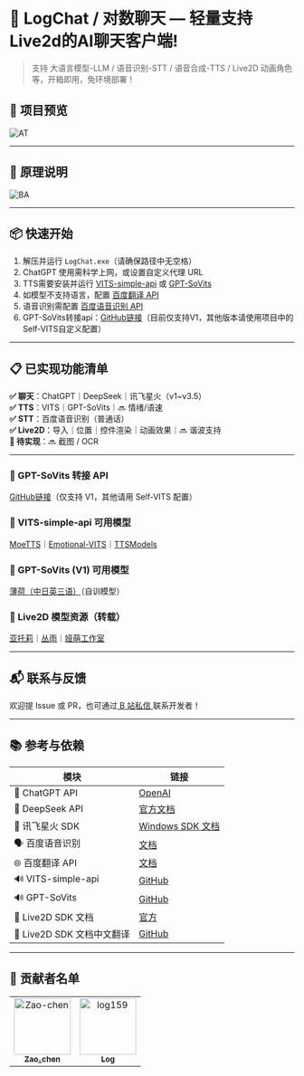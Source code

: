# 💬 LogChat / 对数聊天 — 轻量支持Live2d的AI聊天客户端!

> 支持 大语言模型-LLM / 语音识别-STT / 语音合成-TTS / Live2D 动画角色等，开箱即用，免环境部署！

## 🌈 项目预览
![AT](https://github.com/user-attachments/assets/3ccc4a8b-9a46-43ae-8afe-544b1eeb1e3e)

---
## 🧩 原理说明
![BA](https://github.com/user-attachments/assets/fa172513-bcf6-47a3-a14c-1debdad404e5)

---
## 📦 快速开始
1. 解压并运行 `LogChat.exe`（请确保路径中无空格）  
2. ChatGPT 使用需科学上网，或设置自定义代理 URL  
3. TTS需要安装并运行 [VITS-simple-api](https://github.com/Artrajz/vits-simple-api/tree/main) 或 [GPT-SoVits](https://github.com/RVC-Boss/GPT-SoVITS)  
4. 如模型不支持语言，配置 [百度翻译 API](https://fanyi-api.baidu.com/)  
5. 语音识别需配置 [百度语音识别 API](https://ai.baidu.com/ai-doc/SPEECH/Jlbxdezuf)  
6. GPT-SoVits转接api：[GitHub链接](https://github.com/jianchang512/gptsovits-api)（目前仅支持V1，其他版本请使用项目中的Self-VITS自定义配置）  

---
## 📋 已实现功能清单
**✅ 聊天**：ChatGPT｜DeepSeek｜讯飞星火（v1~v3.5）  
**✅ TTS**：VITS｜GPT-SoVits｜🔜 情绪/语速  
**✅ STT**：百度语音识别（普通话）  
**✅ Live2D**：导入｜位置｜控件渲染｜动画效果｜🔜 谐波支持  
**🧰 待实现**：🔜 截图 / OCR

---
### 🔄 GPT-SoVits 转接 API  
[GitHub链接](https://github.com/jianchang512/gptsovits-api)（仅支持 V1，其他请用 Self-VITS 配置）

### 🧠 VITS-simple-api 可用模型  
[MoeTTS](https://github.com/luoyily/MoeTTS)｜[Emotional-VITS](https://github.com/Ikaros-521/emotional-vits/releases)｜[TTSModels](https://github.com/CjangCjengh/TTSModels)

### 🧠 GPT-SoVits (V1) 可用模型  
[薄荷（中日英三语）](https://www.bilibili.com/video/BV1wy411B7uE)（自训模型）

### 🎨 Live2D 模型资源（转载）  
[亚托莉](https://www.bilibili.com/video/BV1zg4y1b7Yu)｜[丛雨](https://www.bilibili.com/video/BV1mb4y1i7xu)｜[娅萌工作室](https://www.bilibili.com/video/BV1kX4y1677W)

---
## 📬 联系与反馈

欢迎提 Issue 或 PR，也可通过[ B 站私信 ](https://space.bilibili.com/3493110573172862)联系开发者！

---
## 📚 参考与依赖
| 模块 | 链接 |
|------|------|
| 💬 ChatGPT API | [OpenAI](https://platform.openai.com/docs/api-reference/introduction) |
| 💬 DeepSeek API | [官方文档](https://platform.deepseek.com/api-docs/zh-cn/) |
| 💬 讯飞星火 SDK | [Windows SDK 文档](https://www.xfyun.cn/doc/spark/WindowsSDK.html) |
| 🗣️ 百度语音识别 | [文档](https://ai.baidu.com/ai-doc/SPEECH/Jlbxdezuf) |
| 🌐 百度翻译 API | [文档](https://fanyi-api.baidu.com/doc/11) |
| 🔊 VITS-simple-api | [GitHub](https://github.com/Artrajz/vits-simple-api/tree/v0.2.0) |
| 🔊 GPT-SoVits | [GitHub](https://github.com/RVC-Boss/GPT-SoVITS) |
| 👧 Live2D SDK 文档 | [官方](https://docs.live2d.com/zh-CHS/cubism-sdk-manual/top/) |
| 👧 Live2D SDK 文档中文翻译 | [GitHub](https://github.com/gtf35/live2d_unity_sdk_chinese_document) |

---
## 🙌 贡献者名单
<!-- readme: collaborators,contributors -start -->
<table>
<tr>
    <td align="center">
        <a href="https://github.com/Zao-chen">
            <img src="https://avatars.githubusercontent.com/u/77674075?v=4" width="100;" alt="Zao-chen"/>
            <br />
            <sub><b>Zao_chen</b></sub>
        </a>
    </td>
    <td align="center">
        <a href="https://github.com/log159">
            <img src="https://avatars.githubusercontent.com/u/121474554?v=4" width="100;" alt="log159"/>
            <br />
            <sub><b>Log</b></sub>
        </a>
    </td></tr>
</table>
<!-- readme: collaborators,contributors -end -->

